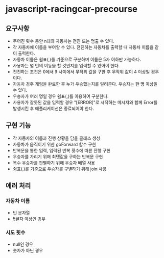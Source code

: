 # javascript-racingcar-precourse


## 요구사항
- 주어진 횟수 동안 n대의 자동차는 전진 또는 멈출 수 있다.
- 각 자동차에 이름을 부여할 수 있다. 전진하는 자동차를 출력할 때 자동차 이름을 같이 출력한다.
- 자동차 이름은 쉼표(,)를 기준으로 구분하며 이름은 5자 이하만 가능하다.
- 사용자는 몇 번의 이동을 할 것인지를 입력할 수 있어야 한다.
- 전진하는 조건은 0에서 9 사이에서 무작위 값을 구한 후 무작위 값이 4 이상일 경우이다.
- 자동차 경주 게임을 완료한 후 누가 우승했는지를 알려준다. 우승자는 한 명 이상일 수 있다.
- 우승자가 여러 명일 경우 쉼표(,)를 이용하여 구분한다.
- 사용자가 잘못된 값을 입력할 경우 "[ERROR]"로 시작하는 메시지와 함께 Error를 발생시킨 후 애플리케이션은 종료되어야 한다.

## 구현 기능
- 각 자동차의 이름과 진행 상황을 담을 클래스 생성
- 자동차가 움직이기 위한 goForward 함수 구현
- 반복문을 통한 입력, 입력된 반복 횟수에 따른 진행 구현
- 우승자를 가리기 위해 최댓값을 구하는 반복문 구현
- 복수 우승자를 판별하기 위해 우승자 배열 사용
- 쉼표(,)를 기준으로 우승자를 구별하기 위해 join 사용

## 에러 처리
### 자동차 이름
- 빈 문자열
- 5글자 이상인 경우

### 시도 횟수
- null인 경우
- 숫자가 아닌 경우